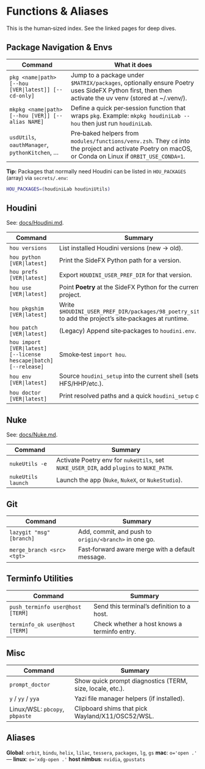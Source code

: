 # Functions & Aliases

This is the human‑sized index. See the linked pages for deep dives.

## Package Navigation & Envs

| Command | What it does |
|---|---|
| `pkg <name\|path> [--hou [VER\|latest]] [--cd-only]` | Jump to a package under `$MATRIX/packages`, optionally ensure Poetry uses SideFX Python first, then then activate the uv venv (stored at ~/.venv/<repo>). |
| `mkpkg <name\|path> [--hou [VER]] [--alias NAME]` | Define a quick per‑session function that wraps `pkg`. Example: `mkpkg houdiniLab --hou` then just run `houdiniLab`. |
| `usdUtils`, `oauthManager`, `pythonKitchen`, … | Pre‑baked helpers from `modules/functions/venv.zsh`. They `cd` into the project and activate Poetry on macOS, or Conda on Linux if `ORBIT_USE_CONDA=1`. |

**Tip:** Packages that normally need Houdini can be listed in `HOU_PACKAGES` (array) via `secrets/.env`:
```sh
HOU_PACKAGES=(houdiniLab houdiniUtils)
```

## Houdini

See: [docs/Houdini.md](Houdini.md).

| Command | Summary |
|---|---|
| `hou versions` | List installed Houdini versions (new → old). |
| `hou python  [VER\|latest]` | Print the SideFX Python path for a version. |
| `hou prefs   [VER\|latest]` | Export `HOUDINI_USER_PREF_DIR` for that version. |
| `hou use     [VER\|latest]` | Point **Poetry** at the SideFX Python for the current project. |
| `hou pkgshim [VER\|latest]` | Write `$HOUDINI_USER_PREF_DIR/packages/98_poetry_site.json` to add the project’s site‑packages at runtime. |
| `hou patch   [VER\|latest]` | (Legacy) Append site‑packages to `houdini.env`. |
| `hou import  [VER\|latest] [--license hescape\|batch] [--release]` | Smoke‑test `import hou`. |
| `hou env     [VER\|latest]` | Source `houdini_setup` into the current shell (sets HFS/HHP/etc.). |
| `hou doctor  [VER\|latest]` | Print resolved paths and a quick `houdini_setup` check. |

## Nuke

See: [docs/Nuke.md](Nuke.md).

| Command | Summary |
|---|---|
| `nukeUtils -e` | Activate Poetry env for `nukeUtils`, set `NUKE_USER_DIR`, add `plugins` to `NUKE_PATH`. |
| `nukeUtils launch` | Launch the app (`Nuke`, `NukeX`, or `NukeStudio`). |

## Git

| Command | Summary |
|---|---|
| `lazygit "msg" [branch]` | Add, commit, and push to `origin/<branch>` in one go. |
| `merge_branch <src> <tgt>` | Fast‑forward aware merge with a default message. |

## Terminfo Utilities

| Command | Summary |
|---|---|
| `push_terminfo user@host [TERM]` | Send this terminal’s definition to a host. |
| `terminfo_ok user@host [TERM]` | Check whether a host knows a terminfo entry. |

## Misc

| Command | Summary |
|---|---|
| `prompt_doctor` | Show quick prompt diagnostics (TERM, size, locale, etc.). |
| `y` / `yy` / `yya` | Yazi file manager helpers (if installed). |
| Linux/WSL: `pbcopy`, `pbpaste` | Clipboard shims that pick Wayland/X11/OSC52/WSL. |

## Aliases

**Global**: `orbit`, `bindu`, `helix`, `lilac`, `tessera`, `packages`, `lg`, `gs`
**mac**: `o='open .'` — **linux**: `o='xdg-open .'`
**host nimbus**: `nvidia`, `gpustats`
